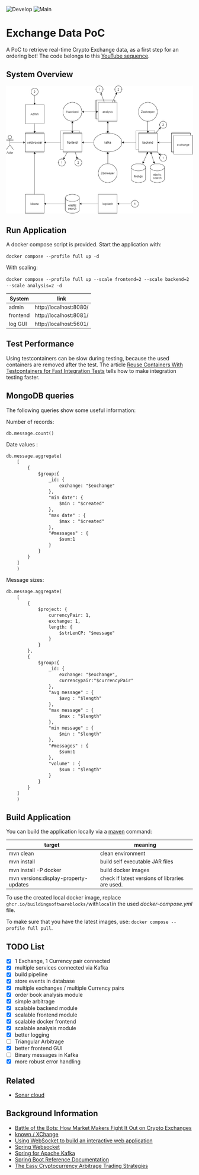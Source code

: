 ![Develop](https://github.com/buildingsoftwareblocks/exchange/workflows/Develop/badge.svg)
![Main](https://github.com/buildingsoftwareblocks/exchange/workflows/Main/badge.svg)

# Exchange Data PoC

A PoC to retrieve real-time Crypto Exchange data, as a first step for an ordering bot! The code belongs to this
[YouTube sequence](https://www.youtube.com/playlist?list=PLQkCUEPgDgc1dItDlEjQ-sTXjY7kR-76z).

## System Overview

![System Overview](system-overview.png)

## Run Application

A docker compose script is provided. Start the application with:

``docker compose --profile full up -d``

With scaling:

``docker compose --profile full up --scale frontend=2 --scale backend=2 --scale analysis=2 -d``

| System   | link                   |
|----------|------------------------|
| admin    | http://localhost:8080/ |
| frontend | http://localhost:8081/ |
| log GUI  | http://localhost:5601/ |

## Test Performance

Using testcontainers can be slow during testing, because the used containers are removed after the test. The article
[Reuse Containers With Testcontainers for Fast Integration Tests](https://rieckpil.de/reuse-containers-with-testcontainers-for-fast-integration-tests/)
tells how to make integration testing faster.

## MongoDB queries

The following queries show some useful information:

Number of records:

````mongodb
db.message.count()
````

Date values :

````mongodb
db.message.aggregate(
    [
        {
            $group:{
                _id: {
                    exchange: "$exchange"
                },
                "min date": {
                    $min : "$created"
                },
                "max date" : {
                    $max : "$created"
                },
                "#messages" : {
                    $sum:1
                }
            }
        }
    ]
    )
````

Message sizes:

````mongodb
db.message.aggregate(
    [
        {
            $project: {
                currencyPair: 1,
                exchange: 1,
                length: {
                    $strLenCP: "$message"
                }
            }
        },
        {
            $group:{
                _id: {
                    exchange: "$exchange",
                    currencypair:"$currencyPair"
                },
                "avg message" : {
                    $avg : "$length"
                },
                "max message" : {
                    $max : "$length"
                },
                "min message" : {
                    $min : "$length"
                },
                "#messages" : {
                    $sum:1
                },
                "volume" : {
                    $sum : "$length"
                }
            }
        }
    ]
    )
````

## Build Application

You can build the application locally via a [maven](https://maven.apache.org/) command:

| target                                | meaning                                         |
|---------------------------------------|-------------------------------------------------|
| mvn clean                             | clean environment                               |
| mvn install                           | build self executable JAR files                 |
| mvn install -P docker                 | build docker images                             |
| mvn versions:display-property-updates | check if latest versions of libraries are used. |

To use the created local docker image, replace ``ghcr.io/buildingsoftwareblocks/``with``local``in
the used *docker-compose.yml* file.

To make sure that you have the latest images, use: ``docker compose --profile full pull``.

## TODO List

- [x] 1 Exchange, 1 Currency pair connected
- [x] multiple services connected via Kafka
- [x] build pipeline
- [x] store events in database
- [x] multiple exchanges / multiple Currency pairs
- [x] order book analysis module
- [x] simple arbitrage
- [x] scalable backend module
- [x] scalable frontend module
- [x] scalable docker frontend
- [x] scalable analysis module
- [x] better logging
- [ ] Triangular Arbitrage
- [x] better frontend GUI
- [ ] Binary messages in Kafka
- [x] more robust error handling

## Related

- [Sonar cloud](https://sonarcloud.io/dashboard?id=buildingsoftwareblocks_exchange)

## Background Information

- [Battle of the Bots: How Market Makers Fight It Out on Crypto Exchanges](https://medium.com/swlh/battle-of-the-bots-how-market-makers-fight-it-out-on-crypto-exchanges-2482eb937107)
- [known / XChange](https://github.com/knowm/XChange)
- [Using WebSocket to build an interactive web application](https://spring.io/guides/gs/messaging-stomp-websocket/)
- [Spring Websocket](https://docs.spring.io/spring-framework/docs/current/reference/html/web.html#websocket-stomp-handle-send)
- [Spring for Apache Kafka](https://docs.spring.io/spring-kafka/docs/current/reference/html/#even-quicker-with-spring-boot)
- [Spring Boot Reference Documentation](https://docs.spring.io/spring-boot/docs/current/maven-plugin/reference/htmlsingle/#build-image)
- [The Easy Cryptocurrency Arbitrage Trading Strategies](https://blog.shrimpy.io/blog/cryptocurrency-arbitrage-a-lucrative-trading-strategy)
